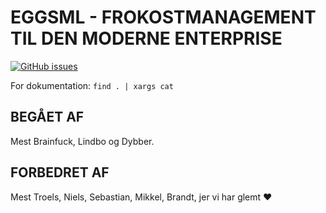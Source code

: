 EGGSML - FROKOSTMANAGEMENT TIL DEN MODERNE ENTERPRISE
=====================================================

[![GitHub issues](https://img.shields.io/github/issues/Athas/EggsML.svg)](https://github.com/Athas/EggsML/issues)

For dokumentation: `find . | xargs cat`


BEGÅET AF
---------

Mest Brainfuck, Lindbo og Dybber.


FORBEDRET AF
------------

Mest Troels, Niels, Sebastian, Mikkel, Brandt, jer vi har glemt :heart:
